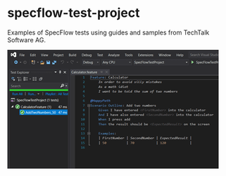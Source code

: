 # specflow-test-project
Examples of SpecFlow tests using guides and samples from TechTalk Software AG.

![Screenshot](https://raw.githubusercontent.com/kirbycope/specflow-test-project/master/specflow-test-project.png)
